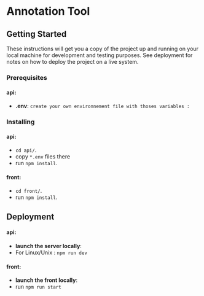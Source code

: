 # Annotation Tool

## Getting Started

These instructions will get you a copy of the project up and running on your local machine for development and testing purposes. See deployment for notes on how to deploy the project on a live system.

### Prerequisites

#### api: 
* **.env**: `create your own environnement file with thoses variables : `

### Installing

#### api:
* `cd api/`.
* copy `*.env` files there   
* run `npm install`.

#### front: 
* `cd front/`.
* run `npm install`.

## Deployment 

#### api: 

* **launch the server locally**: 
* For Linux/Unix : `npm run dev`

#### front: 
* **launch the front locally**: 
* run `npm run start`
